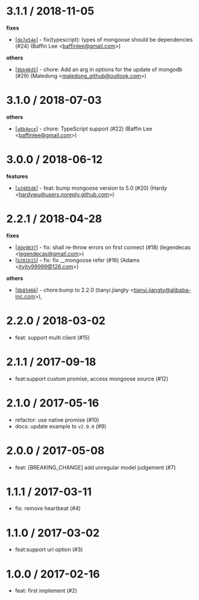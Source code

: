 
3.1.1 / 2018-11-05
==================

**fixes**
  * [[`de7e54e`](http://github.com/eggjs/egg-mongoose/commit/de7e54e21c1ca1848968395b236151255e404a11)] - fix(typescript): types of mongoose should be dependencies (#24) (Baffin Lee <<baffinlee@gmail.com>>)

**others**
  * [[`8bb46d5`](http://github.com/eggjs/egg-mongoose/commit/8bb46d5e7f2d2769989cbf42ad3f07f40cf3d661)] - chore: Add an arg in options for the update of mongodb (#29) (Maledong <<maledong_github@outlook.com>>)

3.1.0 / 2018-07-03
==================

**others**
  * [[`a8b4ece`](http://github.com/eggjs/egg-mongoose/commit/a8b4ece79726ac591da2f1a4a0b97f9cc350c69c)] - chore: TypeScript support (#22) (Baffin Lee <<baffinlee@gmail.com>>)

3.0.0 / 2018-06-12
==================

**features**
  * [[`a3405d6`](http://github.com/eggjs/egg-mongoose/commit/a3405d60d0bf173a000706681cb6656b6ef6a7ed)] - feat: bump mongoose version to 5.0 (#20) (Hardy <<hardywu@users.noreply.github.com>>)

2.2.1 / 2018-04-28
==================

**fixes**
  * [[`dde9037`](http://github.com/eggjs/egg-mongoose/commit/dde9037db1052d836edb4f0d0fddeda061ee446d)] - fix: shall re-throw errors on first connect (#18) (legendecas <<legendecas@gmail.com>>)
  * [[`b281b15`](http://github.com/eggjs/egg-mongoose/commit/b281b15f834bcb8cc5286776719a3eeaaf48263d)] - fix: fix __mongoose refer (#16) (Adams <<jtyjty99999@126.com>>)

**others**
  * [[`0b85466`](http://github.com/eggjs/egg-mongoose/commit/0b85466d94325fe421381656487385fb7032240f)] - chore:bump to 2.2.0 (tianyi.jiangty <<tianyi.jiangty@alibaba-inc.com>>),

2.2.0 / 2018-03-02
==================

  * feat: support multi client (#15)

2.1.1 / 2017-09-18
==================

  * feat:support custom promise, access mongoose source (#12)

2.1.0 / 2017-05-16
==================

  * refactor: use native promise (#10)
  * docs: update example to `v2.0.0` (#9)

2.0.0 / 2017-05-08
==================

  * feat: [BREAKING_CHANGE] add unregular model judgement (#7)

1.1.1 / 2017-03-11
==================

  * fix: remove heartbeat (#4)

1.1.0 / 2017-03-02
==================

  * feat:support uri option (#3)

1.0.0 / 2017-02-16
==================

  * feat: first implement (#2)
